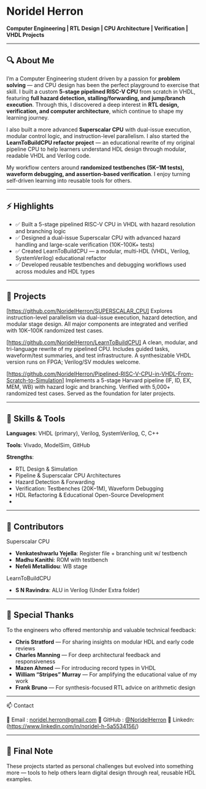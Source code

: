 # Noridel Herron

**Computer Engineering | RTL Design | CPU Architecture | Verification | VHDL Projects**

---

## 🔍 About Me

I’m a Computer Engineering student driven by a passion for **problem solving** — and CPU design has been the perfect playground to exercise that skill. I built a custom **5-stage pipelined RISC-V CPU** from scratch in VHDL, featuring **full hazard detection, stalling/forwarding, and jump/branch execution**. Through this, I discovered a deep interest in **RTL design, verification, and computer architecture**, which continue to shape my learning journey.

I also built a more advanced **Superscalar CPU** with dual-issue execution, modular control logic, and instruction-level parallelism. I also started the **LearnToBuildCPU refactor project** — an educational rewrite of my original pipeline CPU to help learners understand HDL design through modular, readable VHDL and Verilog code.

My workflow centers around **randomized testbenches (5K–1M tests), waveform debugging, and assertion-based verification**. I enjoy turning self-driven learning into reusable tools for others.

---

## ⚡ Highlights
- ✅ Built a 5-stage pipelined RISC-V CPU in VHDL with hazard resolution and branching logic
- ✅ Designed a dual-issue Superscalar CPU with advanced hazard handling and large-scale verification (10K–100K+ tests)
- ✅ Created LearnToBuildCPU — a modular, multi-HDL (VHDL, Verilog, SystemVerilog) educational refactor
- ✅ Developed reusable testbenches and debugging workflows used across modules and HDL types

---

## 🚧 Projects

[https://github.com/NoridelHerron/SUPERSCALAR_CPU]
Explores instruction-level parallelism via dual-issue execution, hazard detection, and modular stage design. All major components are integrated and verified with 10K–100K randomized test cases.

[https://github.com/NoridelHerron/LearnToBuildCPU]
A clean, modular, and tri-language rewrite of my pipelined CPU. Includes guided tasks, waveform/test summaries, and test infrastructure. A synthesizable VHDL version runs on FPGA; Verilog/SV modules welcome.

[https://github.com/NoridelHerron/Pipelined-RISC-V-CPU-in-VHDL-From-Scratch-to-Simulation]
Implements a 5-stage Harvard pipeline (IF, ID, EX, MEM, WB) with hazard logic and branching. Verified with 5,000+ randomized test cases. Served as the foundation for later projects.

---

## 🧠 Skills & Tools

**Languages**:
VHDL (primary), Verilog, SystemVerilog, C, C++

**Tools**:
Vivado, ModelSim, GitHub

**Strengths**:
- RTL Design & Simulation
- Pipeline & Superscalar CPU Architectures
- Hazard Detection & Forwarding
- Verification: Testbenches (20K–1M), Waveform Debugging
- HDL Refactoring & Educational Open-Source Development
- 
---

## 🤝 Contributors

Superscalar CPU
- **Venkateshwarlu Yejella**: Register file + branching unit w/ testbench
- **Madhu Kanithi**: ROM with testbench
- **Nefeli Metallidou**: WB stage

LearnToBuildCPU
- **S N Ravindra**: ALU in Verilog (Under Extra folder)

---

## 🙏 Special Thanks

To the engineers who offered mentorship and valuable technical feedback:
- **Chris Stratford** — For sharing insights on modular HDL and early code reviews
- **Charles Manning** — For deep architectural feedback and responsiveness
- **Mazen Ahmed** — For introducing record types in VHDL
- **William “Stripes” Murray** — For amplifying the educational value of my work
- **Frank Bruno** — For synthesis-focused RTL advice on arithmetic design

---

📫 Contact

📧 Email  : noridel.herron@gmail.com
🔗 GitHub : [@NoridelHerron](https://github.com/NoridelHerron)
🔗 Linkedn: (https://www.linkedin.com/in/noridel-h-5a5534156/)

---

## 📝 Final Note

These projects started as personal challenges but evolved into something more — tools to help others learn digital design through real, reusable HDL examples.

